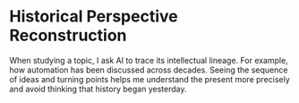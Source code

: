 # Historical Perspective Reconstruction

When studying a topic, I ask AI to trace its intellectual lineage. For example, how automation has been discussed across decades. Seeing the sequence of ideas and turning points helps me understand the present more precisely and avoid thinking that history began yesterday.
